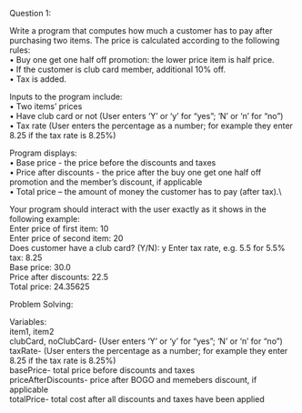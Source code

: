 Question 1:

Write a program that computes how much a customer has to pay after purchasing two items. The price is calculated according to the following rules:\
• Buy one get one half off promotion: the lower price item is half price.\
• If the customer is club card member, additional 10% off.\
• Tax is added.

Inputs to the program include:\
• Two items’ prices\
• Have club card or not (User enters ‘Y’ or ‘y’ for “yes”; ‘N’ or ‘n’ for “no”)\
• Tax rate (User enters the percentage as a number; for example they enter 8.25 if the tax
rate is 8.25%)

Program displays:\
• Base price - the price before the discounts and taxes\
• Price after discounts - the price after the buy one get one half off promotion and the
member’s discount, if applicable\
• Total price – the amount of money the customer has to pay (after tax).\

Your program should interact with the user exactly as it shows in the following example:\
Enter price of first item: 10\
Enter price of second item: 20\
Does customer have a club card? (Y/N): y Enter tax rate, e.g. 5.5 for 5.5% tax: 8.25\
Base price: 30.0\
Price after discounts: 22.5\
Total price: 24.35625 

Problem Solving:

Variables:\
item1, item2\
clubCard, noClubCard- (User enters ‘Y’ or ‘y’ for “yes”; ‘N’ or ‘n’ for “no”)\
taxRate- (User enters the percentage as a number; for example they enter 8.25 if the tax
rate is 8.25%)\
basePrice- total price before discounts and taxes\
priceAfterDiscounts- price after BOGO and memebers discount, if applicable\
totalPrice- total cost after all discounts and taxes have been applied 